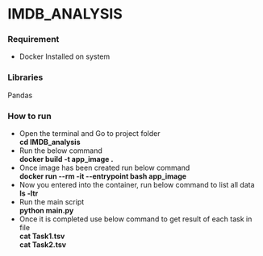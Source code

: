# IMDB_ANALYSIS

### Requirement
* Docker Installed on system

### Libraries
Pandas

### How to run
* Open the terminal and Go to project folder\
    **cd IMDB_analysis**
* Run the below command\
    **docker build -t app_image .**
* Once image has been created run below command\
    **docker run --rm -it --entrypoint  bash app_image**
* Now you entered into the container, run below command to list all data\
    **ls -ltr**
* Run the main script\
    **python main.py**
* Once it is completed use below command to get result of each task in file\
    **cat Task1.tsv**\
    **cat Task2.tsv**
